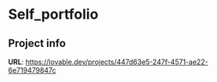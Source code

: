 # Self_portfolio
## Project info

**URL**: https://lovable.dev/projects/447d63e5-247f-4571-ae22-6e719479847c
